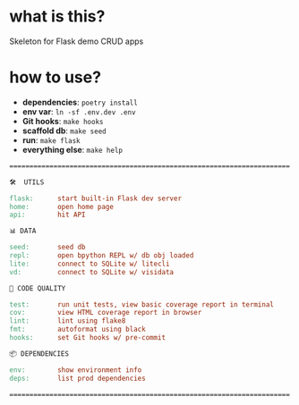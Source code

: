 # what is this?

Skeleton for Flask demo CRUD apps

# how to use?

* __dependencies__: `poetry install`
* __env var__: `ln -sf .env.dev .env`
* __Git hooks__: `make hooks`
* __scaffold db__: `make seed`
* __run__: `make flask`
* __everything else__: `make help`

```Makefile
======================================================================

🛠  UTILS

flask:      start built-in Flask dev server
home:       open home page
api:        hit API

📊 DATA

seed:       seed db
repl:       open bpython REPL w/ db obj loaded
lite:       connect to SQLite w/ litecli
vd:         connect to SQLite w/ visidata

🤖 CODE QUALITY

test:       run unit tests, view basic coverage report in terminal
cov:        view HTML coverage report in browser
lint:       lint using flake8
fmt:        autoformat using black
hooks:      set Git hooks w/ pre-commit

📦 DEPENDENCIES

env:        show environment info
deps:       list prod dependencies

======================================================================
```
